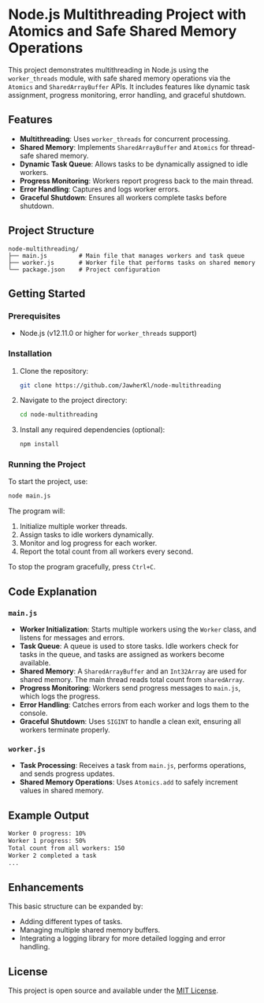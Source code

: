 # Node.js Multithreading Project with Atomics and Safe Shared Memory Operations

This project demonstrates multithreading in Node.js using the `worker_threads` module, with safe shared memory operations via the `Atomics` and `SharedArrayBuffer` APIs. It includes features like dynamic task assignment, progress monitoring, error handling, and graceful shutdown.

## Features
- **Multithreading**: Uses `worker_threads` for concurrent processing.
- **Shared Memory**: Implements `SharedArrayBuffer` and `Atomics` for thread-safe shared memory.
- **Dynamic Task Queue**: Allows tasks to be dynamically assigned to idle workers.
- **Progress Monitoring**: Workers report progress back to the main thread.
- **Error Handling**: Captures and logs worker errors.
- **Graceful Shutdown**: Ensures all workers complete tasks before shutdown.

## Project Structure
```
node-multithreading/
├── main.js         # Main file that manages workers and task queue
├── worker.js       # Worker file that performs tasks on shared memory
└── package.json    # Project configuration
```

## Getting Started
### Prerequisites

- Node.js (v12.11.0 or higher for `worker_threads` support)

### Installation

1. Clone the repository:
   ```bash
   git clone https://github.com/JawherKl/node-multithreading
   ```
2. Navigate to the project directory:
   ```bash
   cd node-multithreading
   ```
3. Install any required dependencies (optional):
   ```bash
   npm install
   ```

### Running the Project

To start the project, use:

```bash
node main.js
```

The program will:
1. Initialize multiple worker threads.
2. Assign tasks to idle workers dynamically.
3. Monitor and log progress for each worker.
4. Report the total count from all workers every second.

To stop the program gracefully, press `Ctrl+C`.

## Code Explanation

### `main.js`

- **Worker Initialization**: Starts multiple workers using the `Worker` class, and listens for messages and errors.
- **Task Queue**: A queue is used to store tasks. Idle workers check for tasks in the queue, and tasks are assigned as workers become available.
- **Shared Memory**: A `SharedArrayBuffer` and an `Int32Array` are used for shared memory. The main thread reads total count from `sharedArray`.
- **Progress Monitoring**: Workers send progress messages to `main.js`, which logs the progress.
- **Error Handling**: Catches errors from each worker and logs them to the console.
- **Graceful Shutdown**: Uses `SIGINT` to handle a clean exit, ensuring all workers terminate properly.

### `worker.js`

- **Task Processing**: Receives a task from `main.js`, performs operations, and sends progress updates.
- **Shared Memory Operations**: Uses `Atomics.add` to safely increment values in shared memory.

## Example Output

```bash
Worker 0 progress: 10%
Worker 1 progress: 50%
Total count from all workers: 150
Worker 2 completed a task
...
```

## Enhancements
This basic structure can be expanded by:
- Adding different types of tasks.
- Managing multiple shared memory buffers.
- Integrating a logging library for more detailed logging and error handling.

## License

This project is open source and available under the [MIT License](LICENSE).
